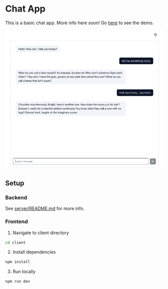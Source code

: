 # Chat App

This is a basic chat app. More info here soon! Go [here](https://chai-chat-demo.foobar.dev/) to see the demo.

![Chat App Screenshot](./screenshots/demo.png)


## Setup

### Backend

See [server/README.md](server/README.md) for more info.


### Frontend

1. Navigate to client directory

```bash
cd client
```

2. Install dependencies

```bash
npm install
```

3. Run locally

```bash
npm run dev
```
